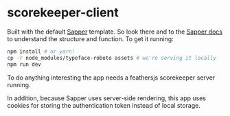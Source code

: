 # scorekeeper-client

Built with the default [Sapper](https://github.com/sveltejs/sapper) template. So look there and to the [Sapper docs](https://sapper.svelte.technology/guide) to understand the structure and function. To get it running:

```bash
npm install # or yarn!
cp -r node_modules/typeface-roboto assets # we're serving it locally
npm run dev
```

To do anything interesting the app needs a feathersjs scorekeeper server running.

In addition, because Sapper uses server-side rendering, this app uses cookies for storing the authentication token instead of local storage.
